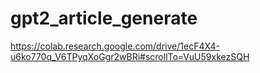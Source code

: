 # gpt2_article_generate

https://colab.research.google.com/drive/1ecF4X4-u6ko770q_V6TPyqXoGgr2wBRi#scrollTo=VuU59xkezSQH
